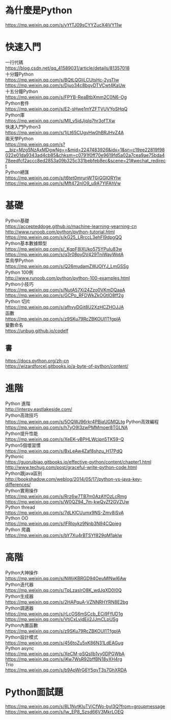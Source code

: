 # 為什麼是Python  
https://mp.weixin.qq.com/s/vYfTJ09sCYYZucX4IVY11w  

# 快速入門  
一行代碼  
https://blog.csdn.net/qq_41589031/article/details/81357018  
十分鐘Python  
https://mp.weixin.qq.com/s/BQtLQGliLCUtsHc-2ysTIw  
https://mp.weixin.qq.com/s/Djuo34c8bgyDTVCwt4KaUw  
十五分鐘Python  
https://mp.weixin.qq.com/s/FPYB-ReaBtbXmm2C0N6-Og  
Python套件  
https://mp.weixin.qq.com/s/E2-sHwe1mYZFTVUVYoSHqQ  
Python庫  
https://mp.weixin.qq.com/s/MlI_y5idJjqIq7hr3ofTXw  
快速入門Python3  
https://mp.weixin.qq.com/s/1jLt65CUgvHw0hBRJHvZ4A  
兩天學Python  
https://mp.weixin.qq.com/s?__biz=Mzg5NzAxMDgwNg==&mid=2247483926&idx=1&sn=c19ee22819f98022e01da9343ad4cb85&chksm=c0791f0ff70e9619fd5a02a7cea9ae75bda478eedfcf2accc8ed2853a09b325c331bebfeb8ec&scene=21#wechat_redirect   
Python總匯    
https://mp.weixin.qq.com/s/t6tet0mrunWTGiGGIORYIw  
https://mp.weixin.qq.com/s/Mft472nlO9_u9A7YlFAhVw  

# 基礎  
Python基礎  
https://accepteddoge.github.io/machine-learning-yearning-cn 
http://www.runoob.com/python/python-tutorial.html  
https://mp.weixin.qq.com/s/kG25_LRrccL3ehFl9dpgQQ  
Python基本數據類型  
https://mp.weixin.qq.com/s/_KgpF8lXUko575YPuIu83w  
https://mp.weixin.qq.com/s/q3r08pyDV429TniWayWptA  
菜鳥學Python  
https://mp.weixin.qq.com/s/Q26mudamZWJOIYJ_LmGSSg  
Python 100例  
http://www.runoob.com/python/python-100-examples.html  
Python小技巧  
https://mp.weixin.qq.com/s/NutA57Xi24Zzo0VKmDQaaA  
https://mp.weixin.qq.com/s/GCPo_RFDWkZkOGtIO8ff2g  
Python 切片  
https://mp.weixin.qq.com/s/afhvyDGjt8U2XzHCZHOJJA  
函數  
https://mp.weixin.qq.com/s/z9SKu79RcZBKOUl1TfgplA  
變數命名  
https://unbug.github.io/codelf  

## 書  
https://docs.python.org/zh-cn  
https://wizardforcel.gitbooks.io/a-byte-of-python/content/  

# 進階  
Python 進階  
http://interpy.eastlakeside.com/   
Python高效技巧  
https://mp.weixin.qq.com/s/5OQWJ96rkr4PBjaUGMQLtg 
Python高效編程  
https://mp.weixin.qq.com/s/h7yO9l3zwPMMmoer8TGLNA  
Python提升性能  
https://mp.weixin.qq.com/s/XeEK-vBPHLWcjpn5TK59-Q  
Python5個壞習慣  
https://mp.weixin.qq.com/s/BxLeAw4Zaf8shzu_H17PdQ  
Pythonic  
https://guoruibiao.gitbooks.io/effective-python/content/chapter1.html  
http://www.techug.com/post/graceful-write-python-code.html  
Python跟java區別  
http://bookshadow.com/weblog/2014/05/17/python-vs-java-key-differences/  
Python實用操作  
https://mp.weixin.qq.com/s/Rrz6w7TB7m0AzAYOzLcRmg  
https://mp.weixin.qq.com/s/W0QZ94_7m-kwQyZf2GVZUw  
Python thread  
https://mp.weixin.qq.com/s/7dLKlCUumx9NS-Zmv8iSvA  
Python OO  
https://mp.weixin.qq.com/s/IFRloykz9Nnb3N94CQpieg  
Python 爬蟲  
https://mp.weixin.qq.com/s/bY7Xu4rBTSYf829qM1aklw  

# 高階  
Python大神操作  
https://mp.weixin.qq.com/s/NWjiKBRGD94OeuMlNwl6Aw  
Python迭代器  
https://mp.weixin.qq.com/s/TpLzaslrO8K_wdJqXD0I0Q  
Python生成器  
https://mp.weixin.qq.com/s/2HAPquA-VZNNRHYRN8E2bg  
Python調適器  
https://mp.weixin.qq.com/s/rLcOS6mSCcb_ECj9FfUD1g  
https://mp.weixin.qq.com/s/VtjCxLvjdEji2JJmCLpUSg  
Python內置函數  
https://mp.weixin.qq.com/s/z9SKu79RcZBKOUl1TfgplA  
Python設計模式  
https://mp.weixin.qq.com/s/456toZu5xK86N31LdEAGug  
Python async  
https://mp.weixin.qq.com/s/XeCM-pSQsIlb1yy0DPGWbA  
https://mp.weixin.qq.com/s/iKw7WsR92bffBN18yXH4rg  
Trio  
https://mp.weixin.qq.com/s/b9ApWrG6Y5qvT3s7GhXRDA   

# Python面試題
https://mp.weixin.qq.com/s/8L1NytKIuTVjCfWo-byI3Q?from=groupmessage  
https://mp.weixin.qq.com/s/Iw_EP8_Szsd66V3MkrLOEQ  
